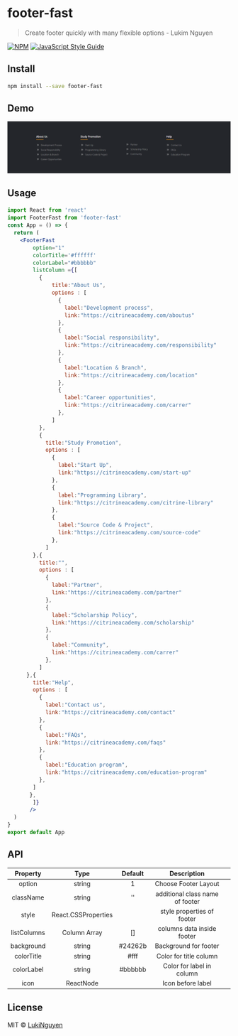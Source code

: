 # footer-fast

> Create footer quickly with many flexible options - Lukim Nguyen

[![NPM](https://img.shields.io/npm/v/footer-fast.svg)](https://www.npmjs.com/package/footer-fast) [![JavaScript Style Guide](https://img.shields.io/badge/code_style-standard-brightgreen.svg)](https://standardjs.com)

## Install

```bash
npm install --save footer-fast
```
## Demo
![alt text](./src/assets/demo.png)
## Usage

```jsx
import React from 'react'
import FooterFast from 'footer-fast'
const App = () => {
  return (
    <FooterFast 
        option="1"
        colorTitle='#ffffff'
        colorLabel="#bbbbbb"
        listColumn ={[
          {
              title:"About Us",
              options : [
                {
                  label:"Development process",
                  link:"https://citrineacademy.com/aboutus"
                },
                {
                  label:"Social responsibility",
                  link:"https://citrineacademy.com/responsibility"
                },
                {
                  label:"Location & Branch",
                  link:"https://citrineacademy.com/location"
                },
                {
                  label:"Career opportunities",
                  link:"https://citrineacademy.com/carrer"
                },
              ]
          },
          {
            title:"Study Promotion",
            options : [
              {
                label:"Start Up",
                link:"https://citrineacademy.com/start-up"
              },
              {
                label:"Programming Library",
                link:"https://citrineacademy.com/citrine-library"
              },
              {
                label:"Source Code & Project",
                link:"https://citrineacademy.com/source-code"
              }, 
            ]
        },{
          title:"",
          options : [
            {
              label:"Partner",
              link:"https://citrineacademy.com/partner"
            },
            {
              label:"Scholarship Policy",
              link:"https://citrineacademy.com/scholarship"
            }, 
            {
              label:"Community",
              link:"https://citrineacademy.com/carrer"
            },
          ]
      },{
        title:"Help",
        options : [
          {
            label:"Contact us",
            link:"https://citrineacademy.com/contact"
          },
          {
            label:"FAQs",
            link:"https://citrineacademy.com/faqs"
          },
          {
            label:"Education program",
            link:"https://citrineacademy.com/education-program"
          }, 
        ]
       },
        ]}
       />
  )
}
export default App

```
## API 
|   Property  |         Type        | Default |           Description           |   |
|:-----------:|:-------------------:|:-------:|:-------------------------------:|---|
| option      | string              | 1       | Choose Footer Layout            |   |
| className   | string              | ''      | additional class name of footer |   |
| style       | React.CSSProperties |         | style properties of footer      |   |
| listColumns | Column Array        | []      | columns data inside footer      |   |
| background  | string              | #24262b | Background for footer           |   |
| colorTitle  | string              | #fff    | Color for title column          |   |
| colorLabel  | string              | #bbbbbb | Color for label in column       |   |
| icon        | ReactNode           |         | Icon before label               |   |
## License

MIT © [LukiNguyen](https://github.com/LukiNguyen)
